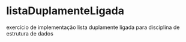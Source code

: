 # listaDuplamenteLigada
exercício de implementação lista duplamente ligada para disciplina de estrutura de dados
